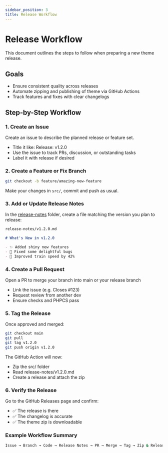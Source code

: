 ```yaml
---
sidebar_position: 3
title: Release Workflow
---
```


# Release Workflow
This document outlines the steps to follow when preparing a new theme release.

## Goals
- Ensure consistent quality across releases
- Automate zipping and publishing of theme via GitHub Actions
- Track features and fixes with clear changelogs

## Step-by-Step Workflow

### 1. Create an Issue
Create an issue to describe the planned release or feature set.

- Title it like: Release: v1.2.0
- Use the issue to track PRs, discussion, or outstanding tasks
- Label it with release if desired

### 2. Create a Feature or Fix Branch

```bash
git checkout -b feature/amazing-new-feature
```

Make your changes in `src/`, commit and push as usual.

### 3. Add or Update Release Notes
In the [release-notes](https://github.com/RJAH-OurSpace/Our-Space/tree/main/release-notes) folder, create a file matching the version you plan to release:

```bash
release-notes/v1.2.0.md
```

```markdown
# What's New in v1.2.0

- ✨ Added shiny new features
- 🐛 Fixed some delightful bugs
- 🚂 Improved train speed by 42%
```

### 4. Create a Pull Request
Open a PR to merge your branch into main or your release branch

- Link the issue (e.g. Closes #123)
- Request review from another dev
- Ensure checks and PHPCS pass

### 5. Tag the Release
Once approved and merged:

```bash
git checkout main
git pull
git tag v1.2.0
git push origin v1.2.0
```

The GitHub Action will now:

- Zip the src/ folder
- Read release-notes/v1.2.0.md
- Create a release and attach the zip

### 6. Verify the Release

Go to the GitHub Releases page and confirm:

- ✅ The release is there
- ✅ The changelog is accurate
- ✅ The theme zip is downloadable

### Example Workflow Summary

```bash
Issue → Branch → Code → Release Notes → PR → Merge → Tag → Zip & Release 🚀
```
